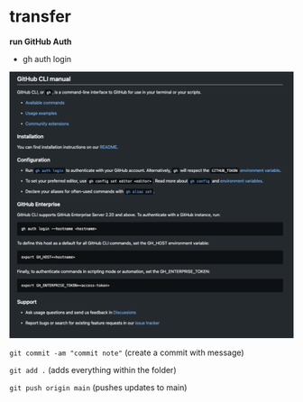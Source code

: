 # transfer

**run GitHub Auth**
- gh auth login

![snapshot](resources/github-auth.png)



`git commit -am "commit note"`    (create a commit with message)

`git add .`                       (adds everything within the folder)

`git push origin main`            (pushes updates to main)
